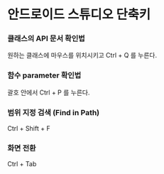 # 안드로이드 스튜디오 단축키

### 클래스의 API 문서 확인법

원하는 클래스에 마우스를 위치시키고 Ctrl + Q 를 누른다.


### 함수 parameter 확인법

괄호 안에서 Ctrl + P 를 누른다.


### 범위 지정 검색 (Find in Path)

Ctrl + Shift + F


### 화면 전환

Ctrl + Tab
